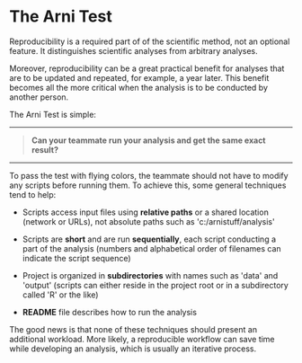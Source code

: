 # The Arni Test

Reproducibility is a required part of of the scientific method, not an optional
feature. It distinguishes scientific analyses from arbitrary analyses.

Moreover, reproducibility can be a great practical benefit for analyses that are
to be updated and repeated, for example, a year later. This benefit becomes all
the more critical when the analysis is to be conducted by another person.

The Arni Test is simple:

---

> **Can your teammate run your analysis and get the same exact result?**

---

To pass the test with flying colors, the teammate should not have to modify any
scripts before running them. To achieve this, some general techniques tend to
help:

- Scripts access input files using **relative paths** or a shared location
  (network or URLs), not absolute paths such as 'c:/arnistuff/analysis'

- Scripts are **short** and are run **sequentially**, each script conducting a
  part of the analysis (numbers and alphabetical order of filenames can indicate
  the script sequence)

- Project is organized in **subdirectories** with names such as 'data' and
  'output' (scripts can either reside in the project root or in a subdirectory
  called 'R' or the like)

- **README** file describes how to run the analysis

The good news is that none of these techniques should present an additional
workload. More likely, a reproducible workflow can save time while developing an
analysis, which is usually an iterative process.
